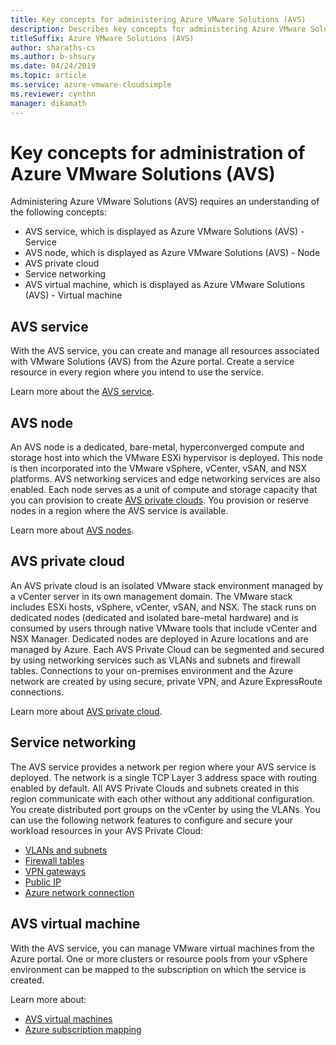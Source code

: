 ```yaml
---
title: Key concepts for administering Azure VMware Solutions (AVS) 
description: Describes key concepts for administering Azure VMware Solutions (AVS)
titleSuffix: Azure VMware Solutions (AVS)
author: sharaths-cs 
ms.author: b-shsury 
ms.date: 04/24/2019 
ms.topic: article 
ms.service: azure-vmware-cloudsimple 
ms.reviewer: cynthn 
manager: dikamath 
---
```

# Key concepts for administration of Azure VMware Solutions (AVS)

Administering Azure VMware Solutions (AVS) requires an understanding of the following concepts:

* AVS service, which is displayed as Azure VMware Solutions (AVS) - Service
* AVS node, which is displayed as Azure VMware Solutions (AVS) - Node
* AVS private cloud
* Service networking
* AVS virtual machine, which is displayed as Azure VMware Solutions (AVS) - Virtual machine

## AVS service

With the AVS service, you can create and manage all resources associated with VMware Solutions (AVS) from the Azure portal. Create a service resource in every region where you intend to use the service.

Learn more about the [AVS service](cloudsimple-service.md).

## AVS node

An AVS node is a dedicated, bare-metal, hyperconverged compute and storage host into which the VMware ESXi hypervisor is deployed. This node is then incorporated into the VMware vSphere, vCenter, vSAN, and NSX platforms. AVS networking services and edge networking services are also enabled. Each node serves as a unit of compute and storage capacity that you can provision to create [AVS private clouds](cloudsimple-private-cloud.md). You provision or reserve nodes in a region where the AVS service is available.

Learn more about [AVS nodes](cloudsimple-node.md).

## AVS private cloud

An AVS private cloud is an isolated VMware stack environment managed by a vCenter server in its own management domain. The VMware stack includes ESXi hosts, vSphere, vCenter, vSAN, and NSX. The stack runs on dedicated nodes (dedicated and isolated bare-metal hardware) and is consumed by users through native VMware tools that include vCenter and NSX Manager. Dedicated nodes are deployed in Azure locations and are managed by Azure. Each AVS Private Cloud can be segmented and secured by using networking services such as VLANs and subnets and firewall tables. Connections to your on-premises environment and the Azure network are created by using secure, private VPN, and Azure ExpressRoute connections.

Learn more about [AVS private cloud](cloudsimple-private-cloud.md).

## Service networking

The AVS service provides a network per region where your AVS service is deployed. The network is a single TCP Layer 3 address space with routing enabled by default. All AVS Private Clouds and subnets created in this region communicate with each other without any additional configuration. You create distributed port groups on the vCenter by using the VLANs. You can use the following network features to configure and secure your workload resources in your AVS Private Cloud:

* [VLANs and subnets](cloudsimple-vlans-subnets.md)
* [Firewall tables](cloudsimple-firewall-tables.md)
* [VPN gateways](cloudsimple-vpn-gateways.md)
* [Public IP](cloudsimple-public-ip-address.md)
* [Azure network connection](cloudsimple-azure-network-connection.md)

## AVS virtual machine

With the AVS service, you can manage VMware virtual machines from the Azure portal. One or more clusters or resource pools from your vSphere environment can be mapped to the subscription on which the service is created.

Learn more about:

* [AVS virtual machines](cloudsimple-virtual-machines.md)
* [Azure subscription mapping](https://docs.azure.cloudsimple.com/azure-subscription-mapping/)

